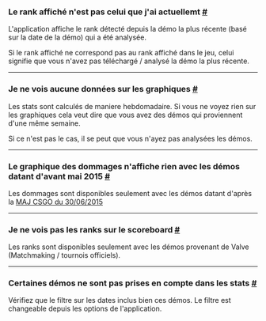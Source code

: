 <a class="anchor" id="wrong-rank"></a>

### Le rank affiché n'est pas celui que j'ai actuellemt [#](/fr/docs/stats#wrong-rank)

L'application affiche le rank détecté depuis la démo la plus récente (basé sur la date de la démo) qui a été analysée.

Si le rank affiché ne correspond pas au rank affiché dans le jeu, celui signifie que vous n'avez pas téléchargé / analysé la démo la plus récente.

---

<a class="anchor" id="no-graphs"></a>

### Je ne vois aucune données sur les graphiques [#](/fr/docs/stats#no-graphs)

Les stats sont calculés de maniere hebdomadaire. Si vous ne voyez rien sur les graphiques cela veut dire que vous avez des démos qui proviennent d'une même semaine.

Si ce n'est pas le cas, il se peut que vous n'ayez pas analysées les démos.

---

<a class="anchor" id="damages-date"></a>

### Le graphique des dommages n'affiche rien avec les démos datant d'avant mai 2015 [#](/fr/docs/stats#damages-date)

Les dommages sont disponibles seulement avec les démos datant d'après la [MAJ CSGO du 30/06/2015](http://blog.counter-strike.net/index.php/2015/06/12126/)

---

<a class="anchor" id="missing-ranks"></a>

### Je ne vois pas les ranks sur le scoreboard [#](/fr/docs/stats#missing-ranks)

Les ranks sont disponibles seulement avec les démos provenant de Valve (Matchmaking / tournois officiels).

---

<a class="anchor" id="missing-stats"></a>

### Certaines démos ne sont pas prises en compte dans les stats [#](/fr/docs/stats#missing-stats)

Vérifiez que le filtre sur les dates inclus bien ces démos. Le filtre est changeable depuis les options de l'application.
